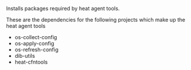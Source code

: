 Installs packages required by heat agent tools.

These are the dependencies for the following projects which make up the
heat agent tools

- os-collect-config
- os-apply-config
- os-refresh-config
- dib-utils
- heat-cfntools